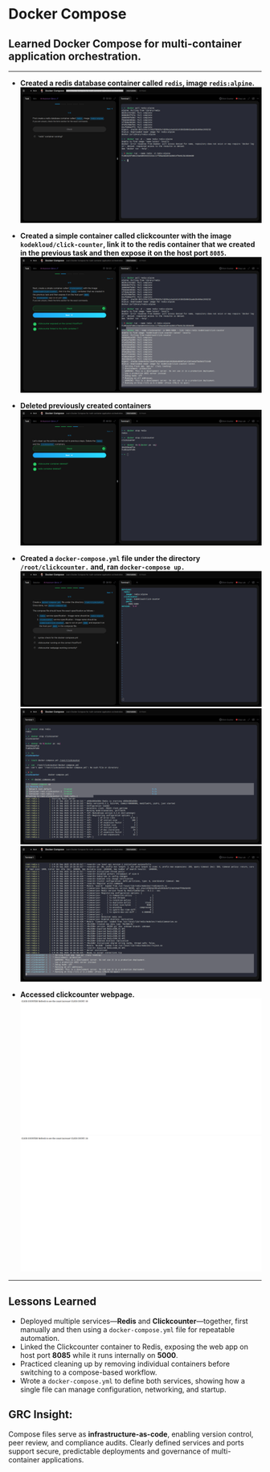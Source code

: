   # Docker Compose 

  ## Learned Docker Compose for multi-container application orchestration.

  ---

  - **Created a redis database container called `redis`, image `redis:alpine`.**
![cmd](evidence/redis.png)

- **Created a simple container called clickcounter with the image `kodekloud/click-counter`, link it to the redis container that we created in the previous task and then expose it on the host port `8085`.**
![cmd](evidence/link.png)

- **Deleted previously created containers**
![cmd](evidence/delete.png)

- **Created a `docker-compose.yml` file under the directory `/root/clickcounter.` and, ran `docker-compose up.`**
![cmd](evidence/config.png)
![cmd](evidence/created.png)
![cmd](evidence/run_2.png)

- **Accessed clickcounter webpage.**
![cmd](evidence/click.png)
![cmd](evidence/counter.png)

---

## Lessons Learned 

- Deployed multiple services—**Redis** and **Clickcounter**—together, first manually and then using a `docker-compose.yml` file for repeatable automation.  
- Linked the Clickcounter container to Redis, exposing the web app on host port **8085** while it runs internally on **5000**.  
- Practiced cleaning up by removing individual containers before switching to a compose-based workflow.  
- Wrote a `docker-compose.yml` to define both services, showing how a single file can manage configuration, networking, and startup.

## GRC Insight:
Compose files serve as **infrastructure-as-code**, enabling version control, peer review, and compliance audits. Clearly defined services and ports support secure, predictable deployments and governance of multi-container applications.
